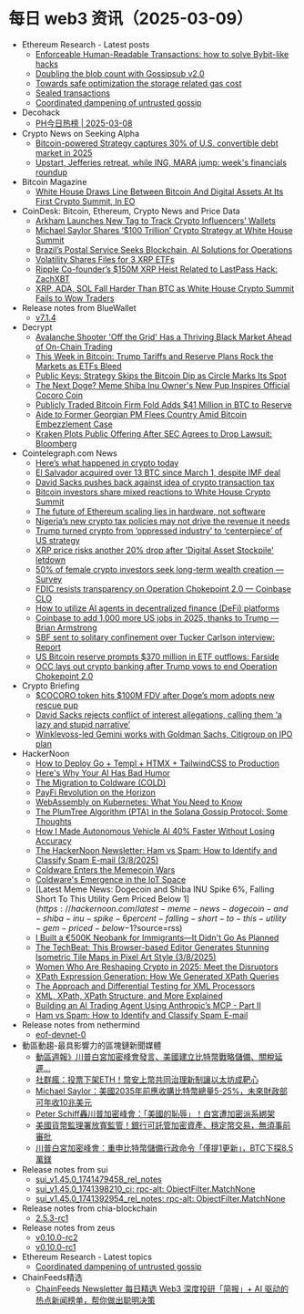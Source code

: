 # 每日 web3 资讯（2025-03-09）

- Ethereum Research - Latest posts
  - [Enforceable Human-Readable Transactions: how to solve Bybit-like hacks](https://ethresear.ch/t/enforceable-human-readable-transactions-how-to-solve-bybit-like-hacks/21836#post_20)
  - [Doubling the blob count with Gossipsub v2.0](https://ethresear.ch/t/doubling-the-blob-count-with-gossipsub-v2-0/21893#post_3)
  - [Towards safe optimization the storage related gas cost](https://ethresear.ch/t/towards-safe-optimization-the-storage-related-gas-cost/21881#post_4)
  - [Sealed transactions](https://ethresear.ch/t/sealed-transactions/21859#post_14)
  - [Coordinated dampening of untrusted gossip](https://ethresear.ch/t/coordinated-dampening-of-untrusted-gossip/21901#post_1)
- Decohack
  - [PH今日热榜 | 2025-03-08](https://decohack.com/producthunt-daily-2025-03-08/)
- Crypto News on Seeking Alpha
  - [Bitcoin-powered Strategy captures 30% of U.S. convertible debt market in 2025](https://seekingalpha.com/news/4418119-bitcoin-powered-strategy-captures-30-of-u_s_-convertible-debt-market-in-2025?utm_source=feed_news_crypto&utm_medium=referral&feed_item_type=news)
  - [Upstart, Jefferies retreat, while ING, MARA jump: week's financials roundup](https://seekingalpha.com/news/4418694-upstart-jefferies-retreat-while-ing-mara-jump-weeks-financials-roundup?utm_source=feed_news_crypto&utm_medium=referral&feed_item_type=news)
- Bitcoin Magazine
  - [White House Draws Line Between Bitcoin And Digital Assets At Its First Crypto Summit, In EO](https://bitcoinmagazine.com/news/white-house-draws-line-between-bitcoin-and-digital-assets-at-its-first-crypto-summit-in-eo)
- CoinDesk: Bitcoin, Ethereum, Crypto News and Price Data
  - [Arkham Launches New Tag to Track Crypto Influencers’ Wallets](https://www.coindesk.com/markets/2025/03/08/arkham-launches-new-tag-to-track-crypto-influencers-wallets)
  - [Michael Saylor Shares ‘$100 Trillion’ Crypto Strategy at White House Summit](https://www.coindesk.com/markets/2025/03/08/michael-saylor-shares-usd100-trillion-crypto-strategy-at-white-house-summit)
  - [Brazil’s Postal Service Seeks Blockchain, AI Solutions for Operations](https://www.coindesk.com/tech/2025/03/08/brazil-s-postal-service-seeks-blockchain-ai-solutions-for-operations)
  - [Volatility Shares Files for 3 XRP ETFs](https://www.coindesk.com/markets/2025/03/08/volatility-shares-files-for-3-xrp-etfs)
  - [Ripple Co-founder’s $150M XRP Heist Related to LastPass Hack: ZachXBT](https://www.coindesk.com/tech/2025/03/08/ripple-co-founder-s-usd150m-xrp-heist-related-to-lastpass-hack-zachxbt)
  - [XRP, ADA, SOL Fall Harder Than BTC as White House Crypto Summit Fails to Wow Traders](https://www.coindesk.com/markets/2025/03/08/xrp-ada-sol-fall-deeper-than-bitcoin-as-white-house-crypto-summit-fails-to-wow-traders)
- Release notes from BlueWallet
  - [v7.1.4](https://github.com/BlueWallet/BlueWallet/releases/tag/v7.1.4)
- Decrypt
  - [Avalanche Shooter 'Off the Grid' Has a Thriving Black Market Ahead of On-Chain Trading](https://decrypt.co/309095/avalanche-shooter-off-grid-black-market)
  - [This Week in Bitcoin: Trump Tariffs and Reserve Plans Rock the Markets as ETFs Bleed](https://decrypt.co/309133/this-week-bitcoin-trump-tariffs-reserve-etfs)
  - [Public Keys: Strategy Skips the Bitcoin Dip as Circle Marks Its Spot](https://decrypt.co/309152/public-keys-strategy-bitcoin-dip-circle-wall-street)
  - [The Next Doge? Meme Shiba Inu Owner's New Pup Inspires Official Cocoro Coin](https://decrypt.co/309199/next-dogecoin-cocoro-official-base-meme-coin)
  - [Publicly Traded Bitcoin Firm Fold Adds $41 Million in BTC to Reserve](https://decrypt.co/309135/publicly-traded-bitcoin-firm-fold-adds-41-million-in-btc-to-reserve)
  - [Aide to Former Georgian PM Flees Country Amid Bitcoin Embezzlement Case](https://decrypt.co/309179/aide-former-georgian-pm-flees-country-bitcoin-case)
  - [Kraken Plots Public Offering After SEC Agrees to Drop Lawsuit: Bloomberg](https://decrypt.co/309180/kraken-plots-public-offering-report)
- Cointelegraph.com News
  - [Here’s what happened in crypto today](https://cointelegraph.com/news/what-happened-in-crypto-today?utm_source=rss_feed&utm_medium=rss%3Ft%3D1741483607274&utm_campaign=rss_partner_inbound)
  - [El Salvador acquired over 13 BTC since March 1, despite IMF deal](https://cointelegraph.com/news/el-salvador-acquires-13-btc-past-week-despite-imf-deal?utm_source=rss_feed&utm_medium=rss%3Ft%3D1741483607274&utm_campaign=rss_partner_inbound)
  - [David Sacks pushes back against idea of crypto transaction tax](https://cointelegraph.com/news/david-sacks-pushes-back-crypto-transactional-tax?utm_source=rss_feed&utm_medium=rss%3Ft%3D1741483607274&utm_campaign=rss_partner_inbound)
  - [Bitcoin investors share mixed reactions to White House Crypto Summit](https://cointelegraph.com/news/bitcoin-investors-mixed-reactions-white-house-crypto-summit?utm_source=rss_feed&utm_medium=rss%3Ft%3D1741483607274&utm_campaign=rss_partner_inbound)
  - [The future of Ethereum scaling lies in hardware, not software](https://cointelegraph.com/news/the-future-of-ethereum-scaling?utm_source=rss_feed&utm_medium=rss%3Ft%3D1741483607274&utm_campaign=rss_partner_inbound)
  - [Nigeria’s new crypto tax policies may not drive the revenue it needs](https://cointelegraph.com/news/nigeria-crypto-tax-revenue?utm_source=rss_feed&utm_medium=rss%3Ft%3D1741483607274&utm_campaign=rss_partner_inbound)
  - [Trump turned crypto from ‘oppressed industry’ to ‘centerpiece’ of US strategy](https://cointelegraph.com/news/trump-crypto-summit-us-bitcoin-policy-shift?utm_source=rss_feed&utm_medium=rss%3Ft%3D1741483607274&utm_campaign=rss_partner_inbound)
  - [XRP price risks another 20% drop after &#039;Digital Asset Stockpile&#039; letdown](https://cointelegraph.com/news/xrp-price-risks-20-drop-digital-asset-stockpile?utm_source=rss_feed&utm_medium=rss%3Ft%3D1741483607274&utm_campaign=rss_partner_inbound)
  - [50% of female crypto investors seek long-term wealth creation — Survey](https://cointelegraph.com/news/50-female-crypto-investors-prefer-long-term-strategies-survey?utm_source=rss_feed&utm_medium=rss%3Ft%3D1741483607274&utm_campaign=rss_partner_inbound)
  - [FDIC resists transparency on Operation Chokepoint 2.0 — Coinbase CLO](https://cointelegraph.com/news/fdic-transparency-operation-chokepoint-coinbase-clo?utm_source=rss_feed&utm_medium=rss%3Ft%3D1741483607274&utm_campaign=rss_partner_inbound)
  - [How to utilize AI agents in decentralized finance (DeFi) platforms](https://cointelegraph.com/news/how-to-utilize-ai-agents-in-decentralized-finance-defi-platforms?utm_source=rss_feed&utm_medium=rss%3Ft%3D1741483607274&utm_campaign=rss_partner_inbound)
  - [Coinbase to add 1,000 more US jobs in 2025, thanks to Trump — Brian Armstrong](https://cointelegraph.com/news/coinbase-to-add-1-000-more-staff-in-2025-thanks-to-trump-brian-armstrong?utm_source=rss_feed&utm_medium=rss%3Ft%3D1741483607274&utm_campaign=rss_partner_inbound)
  - [SBF sent to solitary confinement over Tucker Carlson interview: Report](https://cointelegraph.com/news/sam-bankman-fried-sent-to-solitary-confinement-tucker-carlson-interview-report?utm_source=rss_feed&utm_medium=rss%3Ft%3D1741483607274&utm_campaign=rss_partner_inbound)
  - [US Bitcoin reserve prompts $370 million in ETF outflows: Farside](https://cointelegraph.com/news/bitcoin-etf-flows-rise-us-reserve-aids-institutional-uptake?utm_source=rss_feed&utm_medium=rss%3Ft%3D1741483607274&utm_campaign=rss_partner_inbound)
  - [OCC lays out crypto banking after Trump vows to end Operation Chokepoint 2.0](https://cointelegraph.com/news/occ-crypto-banking-donald-trump-ends-operation-chokepoint-2-0?utm_source=rss_feed&utm_medium=rss%3Ft%3D1741483607274&utm_campaign=rss_partner_inbound)
- Crypto Briefing
  - [$COCORO token hits $100M FDV after Doge’s mom adopts new rescue pup](https://cryptobriefing.com/cocoro-token-launch-100m/)
  - [David Sacks rejects conflict of interest allegations, calling them ‘a lazy and stupid narrative’](https://cryptobriefing.com/crypto-manipulation-accusations-david-sacks/)
  - [Winklevoss-led Gemini works with Goldman Sachs, Citigroup on IPO plan](https://cryptobriefing.com/gemini-ipo-plan-winklevoss/)
- HackerNoon
  - [How to Deploy Go + Templ + HTMX + TailwindCSS to Production](https://hackernoon.com/how-to-deploy-go-templ-htmx-tailwindcss-to-production?source=rss)
  - [Here's Why Your AI Has Bad Humor](https://hackernoon.com/heres-why-your-ai-has-bad-humor?source=rss)
  - [The Migration to Coldware (COLD)](https://hackernoon.com/the-migration-to-coldware-cold?source=rss)
  - [PayFi Revolution on the Horizon](https://hackernoon.com/payfi-revolution-on-the-horizon?source=rss)
  - [WebAssembly on Kubernetes: What You Need to Know](https://hackernoon.com/webassembly-on-kubernetes-what-you-need-to-know?source=rss)
  - [The PlumTree Algorithm (PTA) in the Solana Gossip Protocol: Some Thoughts](https://hackernoon.com/the-plumtree-algorithm-pta-in-the-solana-gossip-protocol-some-thoughts?source=rss)
  - [How I Made Autonomous Vehicle AI 40% Faster Without Losing Accuracy](https://hackernoon.com/how-i-made-autonomous-vehicle-ai-40percent-faster-without-losing-accuracy?source=rss)
  - [The HackerNoon Newsletter: Ham vs Spam: How to Identify and Classify Spam E-mail (3/8/2025)](https://hackernoon.com/3-8-2025-newsletter?source=rss)
  - [Coldware Enters the Memecoin Wars](https://hackernoon.com/coldware-enters-the-memecoin-wars?source=rss)
  - [Coldware's Emergence in the IoT Space](https://hackernoon.com/coldwares-emergence-in-the-iot-space?source=rss)
  - [Latest Meme News: Dogecoin and Shiba INU Spike 6%, Falling Short To This Utility Gem Priced Below $1](https://hackernoon.com/latest-meme-news-dogecoin-and-shiba-inu-spike-6percent-falling-short-to-this-utility-gem-priced-below-$1?source=rss)
  - [I Built a €500K Neobank for Immigrants—It Didn't Go As Planned](https://hackernoon.com/i-built-a-euro500k-neobank-for-immigrantsit-didnt-go-as-planned?source=rss)
  - [The TechBeat: This Browser-based Editor Generates Stunning Isometric Tile Maps in Pixel Art Style (3/8/2025)](https://hackernoon.com/3-8-2025-techbeat?source=rss)
  - [Women Who Are Reshaping Crypto in 2025: Meet the Disruptors](https://hackernoon.com/women-who-are-reshaping-crypto-in-2025-meet-the-disruptors?source=rss)
  - [XPath Expression Generation: How We Generated XPath Queries](https://hackernoon.com/xpath-expression-generation-how-we-generated-xpath-queries?source=rss)
  - [The Approach and Differential Testing for XML Processors](https://hackernoon.com/the-approach-and-differential-testing-for-xml-processors?source=rss)
  - [XML, XPath, XPath Structure, and More Explained](https://hackernoon.com/xml-xpath-xpath-structure-and-more-explained?source=rss)
  - [Building an AI Trading Agent Using Anthropic’s MCP - Part II](https://hackernoon.com/building-an-ai-trading-agent-using-anthropics-mcp-part-ii?source=rss)
  - [Ham vs Spam: How to Identify and Classify Spam E-mail](https://hackernoon.com/ham-vs-spam-how-to-identify-and-classify-spam-e-mail?source=rss)
- Release notes from nethermind
  - [eof-devnet-0](https://github.com/NethermindEth/nethermind/releases/tag/eof-devnet-0)
- 動區動趨-最具影響力的區塊鏈新聞媒體
  - [動區週報》川普白宮加密峰會發言、美國建立比特幣戰略儲備、關稅延遲…](https://www.blocktempo.com/quick-look-at-this-week-market-dynamics-and-analysis-0308/)
  - [社群瘋：投票下架ETH！幣安上幣共同治理新制讓以太坊成靶心](https://www.blocktempo.com/community-buzz-vote-to-delist-eth-goes-viral/)
  - [Michael Saylor：美國2035年前應收購比特幣總量5-25%，未來財政部可年收10兆美元](https://www.blocktempo.com/michael-saylor-the-u-s-should-acquire-5-25-of-total-bitcoin-supply-by-2035/)
  - [Peter Schiff轟川普加密峰會：「美國的恥辱」！白宮遭加密派系綁架](https://www.blocktempo.com/peter-schiff-slams-trumps-crypto-summit-a-embarrassment-to-america/)
  - [美國貨幣監理署放寬監管！銀行可託管加密資產、穩定幣交易，無須事前審批](https://www.blocktempo.com/u-s-occ-allows-banks-to-engage-in-crypto-business-without-prior-approval/)
  - [川普白宮加密峰會：重申比特幣儲備行政命令「僅提1更新」，BTC下探8.5萬鎂](https://www.blocktempo.com/trumps-white-house-crypto-summit-reaffirms-bitcoin-reserve-executive-order-with-only-one-update/)
- Release notes from sui
  - [sui_v1.45.0_1741479458_rel_notes](https://github.com/MystenLabs/sui/releases/tag/sui_v1.45.0_1741479458_rel_notes)
  - [sui_v1.45.0_1741398210_ci: rpc-alt: ObjectFilter.MatchNone](https://github.com/MystenLabs/sui/releases/tag/sui_v1.45.0_1741398210_ci)
  - [sui_v1.45.0_1741392954_rel_notes: rpc-alt: ObjectFilter.MatchNone](https://github.com/MystenLabs/sui/releases/tag/sui_v1.45.0_1741392954_rel_notes)
- Release notes from chia-blockchain
  - [2.5.3-rc1](https://github.com/Chia-Network/chia-blockchain/releases/tag/2.5.3-rc1)
- Release notes from zeus
  - [v0.10.0-rc2](https://github.com/ZeusLN/zeus/releases/tag/v0.10.0-rc2)
  - [v0.10.0-rc1](https://github.com/ZeusLN/zeus/releases/tag/v0.10.0-rc1)
- Ethereum Research - Latest topics
  - [Coordinated dampening of untrusted gossip](https://ethresear.ch/t/coordinated-dampening-of-untrusted-gossip/21901)
- ChainFeeds精选
  - [ChainFeeds Newsletter 每日精选 Web3 深度投研「简报」+ AI 驱动的热点新闻榜单，帮你做出聪明决策](https://substack.chainfeeds.xyz/p/denverai-agent-gpt-manus-ai-152-acdc)

